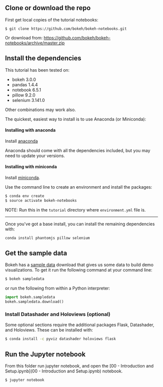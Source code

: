 ## Clone or download the repo
First get local copies of the tutorial notebooks:

```
$ git clone https://github.com/bokeh/bokeh-notebooks.git
```

Or download from: https://github.com/bokeh/bokeh-notebooks/archive/master.zip

## Install the dependencies

This tutorial has been tested on:

* bokeh 3.0.0
* pandas 1.4.4
* notebook 6.5.1
* pillow 9.2.0
* selenium 3.141.0

Other combinations may work also.

The quickest, easiest way to install is to use Anaconda (or Miniconda):

#### Installing with anaconda

Install [anaconda](http://anaconda.com/downloads)

Anaconda should come with all the dependencies included, but you may need to update your versions.

#### Installing with miniconda

Install [miniconda](http://conda.pydata.org/miniconda.html).

Use the command line to create an environment and install the packages:

```bash
$ conda env create
$ source activate bokeh-notebooks
```

NOTE: Run this in the `tutorial` directory where `environment.yml` file is.

----

Once you've got a base install, you can install the remaining dependencies with:

```bash
conda install phantomjs pillow selenium
```

## Get the sample data

Bokeh has a [sample data](https://docs.bokeh.org/en/latest/docs/installation.html#sample-data) download that gives us some data to build demo visualizations. To get
it run the following command at your command line:

```bash
$ bokeh sampledata
```

or run the following from within a Python interpreter:

```python
import bokeh.sampledata
bokeh.sampledata.download()
```

### Install Datashader and Holoviews (optional)

Some optional sections require the additional packages Flask, Datashader, and Holoviews.
These  can be installed with:

```bash
$ conda install -c pyviz datashader holoviews flask
```

## Run the Jupyter notebook

From this folder run jupyter notebook, and open the [00 - Introduction and Setup.ipynb](00 - Introduction and Setup.ipynb) notebook.

```
$ jupyter notebook
```
